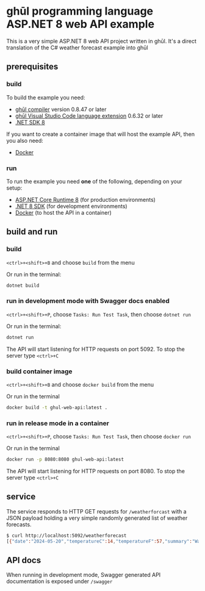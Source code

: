 # ghūl programming language ASP.NET 8 web API example

This is a very simple ASP.NET 8 web API project written in ghūl. It's a direct translation of the C# weather forecast example into ghūl

## prerequisites

### build
To build the example you need:
- [ghūl compiler](https://www.nuget.org/packages/ghul.compiler) version 0.8.47 or later
- [ghūl Visual Studio Code language extension](https://marketplace.visualstudio.com/items?itemName=degory.ghul) 0.6.32 or later
- [.NET SDK 8](https://dotnet.microsoft.com/en-us/download/dotnet/8.0)

If you want to create a container image that will host the example API, then you also need:
- [Docker](https://www.docker.com/get-started)

### run

To run the example you need **one** of the following, depending on your setup:
- [ASP.NET Core Runtime 8](https://dotnet.microsoft.com/en-us/download/dotnet/8.0) (for production environments)
- [.NET 8 SDK](https://dotnet.microsoft.com/en-us/download/dotnet/8.0) (for development environments)
- [Docker](https://www.docker.com/get-started) (to host the API in a container)


## build and run

### build
`<ctrl>+<shift>+B` and choose `build` from the menu

Or run in the terminal:
```sh
dotnet build
```

### run in development mode with Swagger docs enabled
`<ctrl>+<shift>+P`, choose `Tasks: Run Test Task`, then choose `dotnet run`

Or run in the terminal:
```sh
dotnet run
```

The API will start listening for HTTP requests on port 5092. To stop the server type `<ctrl>+C` 

### build container image
`<ctrl>+<shift>+B` and choose `docker build` from the menu

Or run in the terminal
```sh
docker build -t ghul-web-api:latest .
```

### run in release mode in a container
`<ctrl>+<shift>+P`, choose `Tasks: Run Test Task`, then choose `docker run`

Or run in the terminal
```sh
docker run -p 8080:8080 ghul-web-api:latest
```

The API will start listening for HTTP requests on port 8080. To stop the server type `<ctrl>+C`

## service
The service responds to HTTP GET requests for `/weatherforcast` with a JSON payload holding a very simple randomly generated list of weather forecasts.

```sh
$ curl http://localhost:5092/weatherforecast
[{"date":"2024-05-20","temperatureC":14,"temperatureF":57,"summary":"Warm"},{"date":"2024-05-21","temperatureC":7,"temperatureF":44,"summary":"Mild"},{"date":"2024-05-22","temperatureC":7,"temperatureF":44,"summary":"Freezing"},{"date":"2024-05-23","temperatureC":8,"temperatureF":46,"summary":"Sweltering"},{"date":"2024-05-24","temperatureC":-14,"temperatureF":7,"summary":"Chilly"}]
```
## API docs
When running in development mode, Swagger generated API documentation is exposed under `/swagger`
